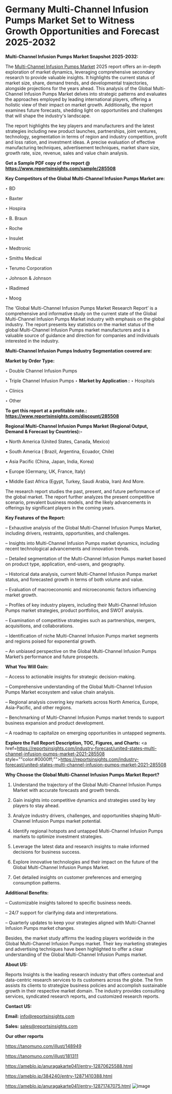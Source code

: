 # Germany Multi-Channel Infusion Pumps Market Set to Witness Growth Opportunities and Forecast 2025-2032

<strong>Multi-Channel Infusion Pumps Market Snapshot 2025-2032:</strong>

The <a href=https://www.reportsinsights.com/sample/285508>Multi-Channel Infusion Pumps Market</a> 2025 report offers an in-depth exploration of market dynamics, leveraging comprehensive secondary research to provide valuable insights. It highlights the current status of market size, share, demand trends, and developmental trajectories, alongside projections for the years ahead. This analysis of the Global Multi-Channel Infusion Pumps Market delves into strategic patterns and evaluates the approaches employed by leading international players, offering a holistic view of their impact on market growth. Additionally, the report examines future forecasts, shedding light on opportunities and challenges that will shape the industry's landscape.

The report highlights the key players and manufacturers and the latest strategies including new product launches, partnerships, joint ventures, technology, segmentation in terms of region and industry competition, profit and loss ration, and investment ideas. A precise evaluation of effective manufacturing techniques, advertisement techniques, market share size, growth rate, size, revenue, sales and value chain analysis.

<strong>Get a Sample PDF copy of the report @ <a href=https://www.reportsinsights.com/sample/285508 style=color:#0000ff;>https://www.reportsinsights.com/sample/285508</a></strong>

<strong>Key Competitors of the Global Multi-Channel Infusion Pumps Market are:</strong>

‣ BD

‣ Baxter

‣ Hospira

‣ B. Braun

‣ Roche

‣ Insulet

‣ Medtronic

‣ Smiths Medical

‣ Terumo Corporation

‣ Johnson & Johnson

‣ IRadimed

‣ Moog

The ‘Global Multi-Channel Infusion Pumps Market Research Report’ is a comprehensive and informative study on the current state of the Global Multi-Channel Infusion Pumps Market industry with emphasis on the global industry. The report presents key statistics on the market status of the global Multi-Channel Infusion Pumps market manufacturers and is a valuable source of guidance and direction for companies and individuals interested in the industry.

<strong>Multi-Channel Infusion Pumps Industry Segmentation covered are:</strong>

<strong>Market by Order Type: </strong>

‣ Double Channel Infusion Pumps

‣ Triple Channel Infusion Pumps
‣ 
<strong>Market by Application :</strong>
‣ Hospitals

‣ Clinics

‣ Other

<strong>To get this report at a profitable rate.: <a href=https://www.reportsinsights.com/discount/285508 style=color:#0000ff;>https://www.reportsinsights.com/discount/285508</a></strong>

<strong>Regional Multi-Channel Infusion Pumps Market (Regional Output, Demand &amp; Forecast by Countries):-</strong>

• North America (United States, Canada, Mexico)

• South America ( Brazil, Argentina, Ecuador, Chile)

• Asia Pacific (China, Japan, India, Korea)

• Europe (Germany, UK, France, Italy)

• Middle East Africa (Egypt, Turkey, Saudi Arabia, Iran) And More.

The research report studies the past, present, and future performance of the global market. The report further analyzes the present competitive scenario, prevalent business models, and the likely advancements in offerings by significant players in the coming years.

<strong>Key Features of the Report:</strong>

– Exhaustive analysis of the Global Multi-Channel Infusion Pumps Market, including drivers, restraints, opportunities, and challenges.

– Insights into Multi-Channel Infusion Pumps market dynamics, including recent technological advancements and innovation trends.

– Detailed segmentation of the Multi-Channel Infusion Pumps market based on product type, application, end-users, and geography.

– Historical data analysis, current Multi-Channel Infusion Pumps market status, and forecasted growth in terms of both volume and value.

– Evaluation of macroeconomic and microeconomic factors influencing market growth.

– Profiles of key industry players, including their Multi-Channel Infusion Pumps market strategies, product portfolios, and SWOT analysis.

– Examination of competitive strategies such as partnerships, mergers, acquisitions, and collaborations.

– Identification of niche Multi-Channel Infusion Pumps market segments and regions poised for exponential growth.

– An unbiased perspective on the Global Multi-Channel Infusion Pumps Market’s performance and future prospects.

<strong>What You Will Gain:</strong>

– Access to actionable insights for strategic decision-making.

– Comprehensive understanding of the Global Multi-Channel Infusion Pumps Market ecosystem and value chain analysis.

– Regional analysis covering key markets across North America, Europe, Asia-Pacific, and other regions.

– Benchmarking of Multi-Channel Infusion Pumps market trends to support business expansion and product development.

– A roadmap to capitalize on emerging opportunities in untapped segments.

<strong>Explore the Full Report Description, TOC, Figures, and Charts:</strong>
<a href=https://reportsinsights.com/industry-forecast/united-states-multi-channel-infusion-pumps-market-2021-285508 style=""color:#0000ff;"">https://reportsinsights.com/industry-forecast/united-states-multi-channel-infusion-pumps-market-2021-285508</a>

<strong>Why Choose the Global Multi-Channel Infusion Pumps Market Report?</strong>

1. Understand the trajectory of the Global Multi-Channel Infusion Pumps Market with accurate forecasts and growth trends.

2. Gain insights into competitive dynamics and strategies used by key players to stay ahead.

3. Analyze industry drivers, challenges, and opportunities shaping Multi-Channel Infusion Pumps market potential.

4. Identify regional hotspots and untapped Multi-Channel Infusion Pumps markets to optimize investment strategies.

5. Leverage the latest data and research insights to make informed decisions for business success.

6. Explore innovative technologies and their impact on the future of the Global Multi-Channel Infusion Pumps Market.

7. Get detailed insights on customer preferences and emerging consumption patterns.

<strong>Additional Benefits:</strong>

– Customizable insights tailored to specific business needs.

– 24/7 support for clarifying data and interpretations.

– Quarterly updates to keep your strategies aligned with Multi-Channel Infusion Pumps market changes.

Besides, the market study affirms the leading players worldwide in the Global Multi-Channel Infusion Pumps market. Their key marketing strategies and advertising techniques have been highlighted to offer a clear understanding of the Global Multi-Channel Infusion Pumps market.

<strong><strong>About US</strong>:</strong>

Reports Insights is the leading research industry that offers contextual and data-centric research services to its customers across the globe. The firm assists its clients to strategize business policies and accomplish sustainable growth in their respective market domain. The industry provides consulting services, syndicated research reports, and customized research reports.

<strong>Contact US:</strong>

<p class=><b>Email:</b> <a href=mailto:info@reportsinsights.com>info@reportsinsights.com</a></p>
<p class=><b>Sales:</b> <a href=mailto:sales@reportsinsights.com>sales@reportsinsights.com</a></p>

<strong>Our other reports</strong>

<a href=https://tanomuno.com/illust/148949>https://tanomuno.com/illust/148949</a>

<a href=https://tanomuno.com/illust/181311>https://tanomuno.com/illust/181311</a>

<a href=https://ameblo.jp/anuragakarte041/entry-12870625588.html>https://ameblo.jp/anuragakarte041/entry-12870625588.html</a>

<a href=https://ameblo.jp/384240/entry-12871410388.html>https://ameblo.jp/384240/entry-12871410388.html</a>

<a href=https://ameblo.jp/anuragakarte041/entry-12871747075.html>https://ameblo.jp/anuragakarte041/entry-12871747075.html</a>
![image](https://github.com/user-attachments/assets/686072e6-6679-464e-a7f4-8196ac85c5a8)
